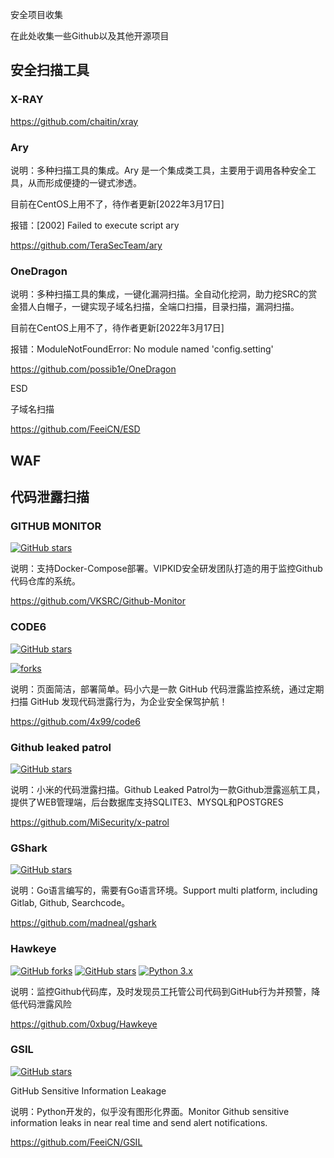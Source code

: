 安全项目收集

在此处收集一些Github以及其他开源项目





## 安全扫描工具



### X-RAY

https://github.com/chaitin/xray





### Ary

说明：多种扫描工具的集成。Ary 是一个集成类工具，主要用于调用各种安全工具，从而形成便捷的一键式渗透。

目前在CentOS上用不了，待作者更新[2022年3月17日]

报错：[2002] Failed to execute script ary

https://github.com/TeraSecTeam/ary



### OneDragon

说明：多种扫描工具的集成，一键化漏洞扫描。全自动化挖洞，助力挖SRC的赏金猎人白帽子，一键实现子域名扫描，全端口扫描，目录扫描，漏洞扫描。

目前在CentOS上用不了，待作者更新[2022年3月17日]

报错：ModuleNotFoundError: No module named 'config.setting'

https://github.com/possib1e/OneDragon



ESD

子域名扫描



https://github.com/FeeiCN/ESD



## WAF





## 代码泄露扫描



### GITHUB MONITOR

[![GitHub stars](https://img.shields.io/github/stars/VKSRC/Github-Monitor.svg)](https://img.shields.io/github/stars/VKSRC/Github-Monitor)

说明：支持Docker-Compose部署。VIPKID安全研发团队打造的用于监控Github代码仓库的系统。

https://github.com/VKSRC/Github-Monitor



### CODE6

[![GitHub stars](https://img.shields.io/github/stars/4x99/code6.svg)](https://img.shields.io/github/forks/4x99/code6)

[![forks](https://img.shields.io/github/forks/4x99/code6)](https://img.shields.io/github/forks/4x99/code6)

说明：页面简洁，部署简单。码小六是一款 GitHub 代码泄露监控系统，通过定期扫描 GitHub 发现代码泄露行为，为企业安全保驾护航！

https://github.com/4x99/code6



### Github leaked patrol
[![GitHub stars](https://img.shields.io/github/stars/MiSecurity/x-patrol.svg)](https://img.shields.io/github/stars/MiSecurity/x-patrol)

说明：小米的代码泄露扫描。Github Leaked Patrol为一款Github泄露巡航工具，提供了WEB管理端，后台数据库支持SQLITE3、MYSQL和POSTGRES

https://github.com/MiSecurity/x-patrol



### GShark

[![GitHub stars](https://img.shields.io/github/stars/madneal/gshark.svg)](https://img.shields.io/github/stars/madneal/gshark)

说明：Go语言编写的，需要有Go语言环境。Support multi platform, including Gitlab, Github, Searchcode。

https://github.com/madneal/gshark



### Hawkeye
[![GitHub forks](https://img.shields.io/github/forks/0xbug/Hawkeye.svg)](https://github.com/0xbug/Hawkeye/network)
[![GitHub stars](https://img.shields.io/github/stars/0xbug/Hawkeye.svg)](https://github.com/0xbug/Hawkeye/stargazers)
[![Python 3.x](https://img.shields.io/badge/python-3.x-yellow.svg)](https://www.python.org/) 

说明：监控Github代码库，及时发现员工托管公司代码到GitHub行为并预警，降低代码泄露风险

https://github.com/0xbug/Hawkeye





### GSIL

[![GitHub stars](https://img.shields.io/github/stars/FeeiCN/GSIL.svg)](https://img.shields.io/github/stars/FeeiCN/GSIL)

GitHub Sensitive Information Leakage

说明：Python开发的，似乎没有图形化界面。Monitor Github sensitive information leaks in near real time and send alert notifications.

https://github.com/FeeiCN/GSIL

